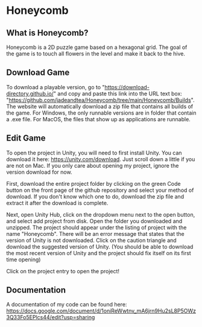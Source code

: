# Honeycomb

## What is Honeycomb?
Honeycomb is a 2D puzzle game based on a hexagonal grid. The goal of the game is to touch all flowers in the level and make it back to the hive.

## Download Game
To download a playable version, go to "https://download-directory.github.io/" and copy and paste this link into the URL text box: "https://github.com/jadeandtea/Honeycomb/tree/main/Honeycomb/Builds". The website will automatically download a zip file that contains all builds of the game. For Windows, the only runnable versions are in folder that contain a .exe file. For MacOS, the files that show up as applications are runnable.


## Edit Game
To open the project in Unity, you will need to first install Unity. You can download it here: https://unity.com/download. Just scroll down a little if you are not on Mac. If you only care about opening my project, ignore the version download for now. 

First, download the entire project folder by clicking on the green Code button on the front page of the github repository and select your method of download. If you don't know which one to do, download the zip file and extract it after the download is complete. 

Next, open Unity Hub, click on the dropdown menu next to the open button, and select add project from disk. Open the folder you downloaded and unzipped. The project should appear under the listing of project with the name "Honeycomb". There will be an error message that states that the version of Unity is not downloaded. Click on the caution triangle and download the suggested version of Unity. (You should be able to download the most recent version of Unity and the project should fix itself on its first time opening)

Click on the project entry to open the project!

## Documentation
A documentation of my code can be found here: https://docs.google.com/document/d/1oniReWwtnv_mA6jrn9Hu2sL8P5OWz3Q33Fo5EPlcs44/edit?usp=sharing
